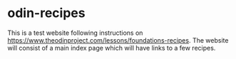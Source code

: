 # odin-recipes

This is a test website following instructions on https://www.theodinproject.com/lessons/foundations-recipes.
The website will consist of a main index page which will have links to a few recipes.